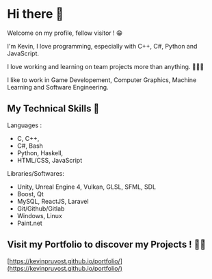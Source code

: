 # Hi there 👋

Welcome on my profile, fellow visitor ! 😁

I'm Kevin, I love programming, especially with C++, C#, Python and JavaScript.

I love working and learning on team projects more than anything. :people_holding_hands:

I like to work in Game Developement, Computer Graphics, Machine Learning and Software Engineering. 

## My Technical Skills 🔧

Languages :
* C, C++,
* C#, Bash
* Python, Haskell,
* HTML/CSS, JavaScript

Libraries/Softwares:
* Unity, Unreal Engine 4, Vulkan, GLSL, SFML, SDL
* Boost, Qt
* MySQL, ReactJS, Laravel
* Git/Github/Gitlab
* Windows, Linux
* Paint.net

<!--
**kevinpruvost/kevinpruvost** is a ✨ _special_ ✨ repository because its `README.md` (this file) appears on your GitHub profile.

Here are some ideas to get you started:

- 🔭 I’m currently working on ...
- 🌱 I’m currently learning ...
- 👯 I’m looking to collaborate on ...
- 🤔 I’m looking for help with ...
- 💬 Ask me about ...
- 📫 How to reach me: ...
- 😄 Pronouns: ...
- ⚡ Fun fact: ...
-->

## Visit my Portfolio to discover my Projects ! 👨‍💻

[https://kevinpruvost.github.io/portfolio/](https://kevinpruvost.github.io/portfolio/)

